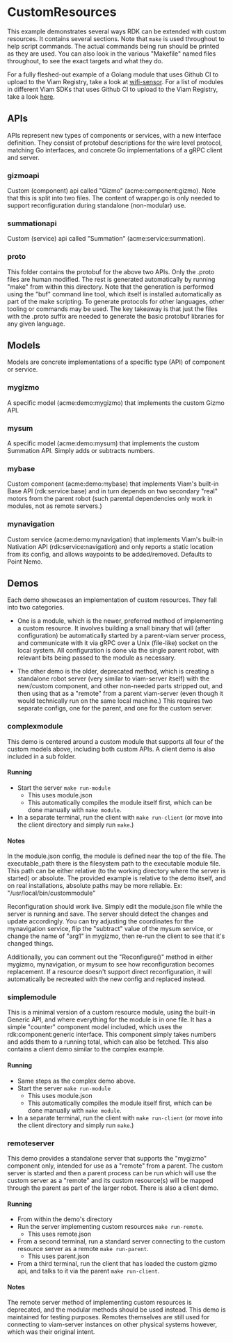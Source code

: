 # CustomResources
This example demonstrates several ways RDK can be extended with custom resources. It contains several sections. Note that `make` is used throughout to help script commands. The actual commands being run should be printed as they are used. You can also look in the various "Makefile" named files throughout, to see the exact targets and what they do.

For a fully fleshed-out example of a Golang module that uses Github CI to upload to the Viam Registry, take a look at [wifi-sensor](https://github.com/viam-labs/wifi-sensor). For a list of modules in different Viam SDKs that uses Github CI to upload to the Viam Registry, take a look [here](https://github.com/viamrobotics/upload-module/#example-repos).

## APIs
APIs represent new types of components or services, with a new interface definition. They consist of protobuf descriptions for the wire level protocol, matching Go interfaces, and concrete Go implementations of a gRPC client and server.

### gizmoapi
Custom (component) api called "Gizmo" (acme:component:gizmo).
Note that this is split into two files. The content of wrapper.go is only needed to support reconfiguration during standalone (non-modular) use.

### summationapi
Custom (service) api called "Summation" (acme:service:summation).

### proto
This folder contains the protobuf for the above two APIs. Only the .proto files are human modified. The rest is generated automatically by running "make" from within this directory. Note that the generation is performed using the "buf" command line tool, which itself is installed automatically as part of the make scripting. To generate protocols for other languages, other tooling or commands may be used. The key takeaway is that just the files with the .proto suffix are needed to generate the basic protobuf libraries for any given language.

## Models
Models are concrete implementations of a specific type (API) of component or service.

### mygizmo
A specific model (acme:demo:mygizmo) that implements the custom Gizmo API.

### mysum
A specific model (acme:demo:mysum) that implements the custom Summation API. Simply adds or subtracts numbers.

### mybase
Custom component (acme:demo:mybase) that implements Viam's built-in Base API (rdk:service:base) and in turn depends on two secondary "real" motors from the parent robot (such parental dependencies only work in modules, not as remote servers.)

### mynavigation
Custom service (acme:demo:mynavigation) that implements Viam's built-in Nativation API (rdk:service:navigation) and only reports a static location from its config, and allows waypoints to be added/removed. Defaults to Point Nemo.

## Demos
Each demo showcases an implementation of custom resources. They fall into two categories.

* One is a module, which is the newer, preferred method of implementing a custom resource. It involves building a small binary that will (after configuration) be automatically started by a parent-viam server process, and communicate with it via gRPC over a Unix (file-like) socket on the local system. All configuration is done via the single parent robot, with relevant bits being passed to the module as necessary.

* The other demo is the older, deprecated method, which is creating a standalone robot server (very similar to viam-server itself) with the new/custom component, and other non-needed parts stripped out, and then using that as a "remote" from a parent viam-server (even though it would technically run on the same local machine.) This requires two separate configs, one for the parent, and one for the custom server.

### complexmodule
This demo is centered around a custom module that supports all four of the custom models above, including both custom APIs. A client demo is also included in a sub folder.

#### Running
* Start the server `make run-module`
  * This uses module.json
  * This automatically compiles the module itself first, which can be done manually with `make module`.
* In a separate terminal, run the client with `make run-client` (or move into the client directory and simply run `make`.)

#### Notes
In the module.json config, the module is defined near the top of the file. The executable_path there is the filesystem path to the executable module file. This path can be either relative (to the working directory where the server is started) or absolute. The provided example is relative to the demo itself, and on real installations, absolute paths may be more reliable. Ex: "/usr/local/bin/custommodule"

Reconfiguration should work live. Simply edit the module.json file while the server is running and save. The server should detect the changes and update accordingly. You can try adjusting the coordinates for the mynavigation service, flip the "subtract" value of the mysum service, or change the name of "arg1" in mygizmo, then re-run the client to see that it's changed things.

Additionally, you can comment out the "Reconfigure()" method in either mygizmo, mynavigation, or mysum to see how reconfiguration becomes replacement. If a resource doesn't support direct reconfiguration, it will automatically be recreated with the new config and replaced instead.

### simplemodule
This is a minimal version of a custom resource module, using the built-in Generic API, and where everything for the module is in one file. It has a simple "counter" component model included, which uses the rdk:component:generic interface. This component simply takes numbers and adds them to a running total, which can also be fetched. This also contains a client demo similar to the complex example.

#### Running
* Same steps as the complex demo above.
* Start the server `make run-module`
  * This uses module.json
  * This automatically compiles the module itself first, which can be done manually with `make module`.
* In a separate terminal, run the client with `make run-client` (or move into the client directory and simply run `make`.)

### remoteserver
This demo provides a standalone server that supports the "mygizmo" component only, intended for use as a "remote" from a parent. The custom server is started and then a parent process can be run which will use the custom server as a "remote" and its custom resource(s) will be mapped through the parent as part of the larger robot. There is also a client demo.

#### Running
* From within the demo's directory
* Run the server implementing custom resources `make run-remote`.
  * This uses remote.json
* From a second terminal, run a standard server connecting to the custom resource server as a remote `make run-parent`.
  * This uses parent.json
* From a third terminal, run the client that has loaded the custom gizmo api, and talks to it via the parent `make run-client`.

#### Notes
The remote server method of implementing custom resources is deprecated, and the modular methods should be used instead. This demo is maintained for testing purposes. Remotes themselves are still used for connecting to viam-server instances on other physical systems however, which was their original intent.
